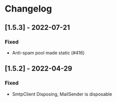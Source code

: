 # Changelog

## [1.5.3] - 2022-07-21

### Fixed

- Anti-spam pool made static (#416)

## [1.5.2] - 2022-04-29

### Fixed

- SmtpClient Disposing, MailSender is disposable
